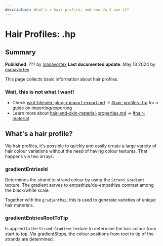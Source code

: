 ```yaml
---
description: What's a hair profile, and how do I use it?
---
```


# Hair Profiles: .hp

## Summary

**Published**: ??? by [manavortex](https://app.gitbook.com/u/NfZBoxGegfUqB33J9HXuCs6PVaC3 "mention")        **Last documented update**: May 13 2024 by [manavortex](https://app.gitbook.com/u/NfZBoxGegfUqB33J9HXuCs6PVaC3 "mention")

This page collects basic information about hair profiles.&#x20;

### Wait, this is not what I want!

* Check [wkit-blender-plugin-import-export.md](../../modding-tools/wolvenkit-blender-io-suite/wkit-blender-plugin-import-export.md "mention") -> [#hair-profiles-.hp](../../modding-tools/wolvenkit-blender-io-suite/wkit-blender-plugin-import-export.md#hair-profiles-.hp "mention") for a guide on importing/exporting
* Learn more about [hair-and-skin-material-properties.md](../../materials/configuring-materials/hair-and-skin-material-properties.md "mention") -> [#hair-material](../../materials/configuring-materials/hair-and-skin-material-properties.md#hair-material "mention")

## What's a hair profile?

Via hair profiles, it's possible to quickly and easily create a large variety of hair colour variations without the need of having colour textures. That happens via two arrays:

### gradientEntriesId

Determines the strand to strand colour by using the `Strand_Gradient` texture. The gradient serves to empathize/de-empathize contrast among the black/white scale.&#x20;

Together with the `gradientMap`, this is used to generate varieties of unique hair materials.

### gradientEntriesRootToTip

Is applied to the `Strand_Gradient`  texture to determine the hair colour from start to top. Via gradientStops, the colour positions from root to tip of the strands are determined.
